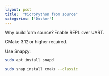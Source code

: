 ```yaml
---
layout: post
title:  "MicroPython from source"
categories: ['Docker']
---
```


Why build form source? Enable REPL over UART.

CMake 3.12 or higher required.

Use Snappy:

```bash
sudo apt install snapd
```

```bash
sudo snap install cmake --classic
```